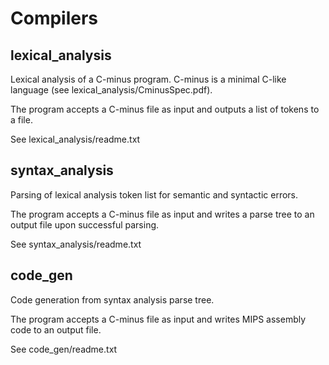 # Compilers

## lexical_analysis
Lexical analysis of a C-minus program. C-minus is a minimal C-like
language (see lexical_analysis/CminusSpec.pdf). 

The program accepts a C-minus file as input and outputs a list of tokens to a file.

See lexical_analysis/readme.txt
  
## syntax_analysis
Parsing of lexical analysis token list for semantic and syntactic errors.

The program accepts a C-minus file as input and writes a parse tree to an output
file upon successful parsing.

See syntax_analysis/readme.txt
  
## code_gen
Code generation from syntax analysis parse tree.

The program accepts a C-minus file as input and writes MIPS assembly code to
an output file.

See code_gen/readme.txt
